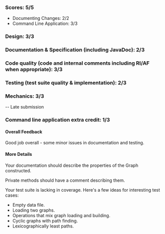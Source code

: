 ### Scores: 5/5
- Documenting Changes: 2/2
- Command Line Application: 3/3

### Design: 3/3

### Documentation & Specification (including JavaDoc): 2/3

### Code quality (code and internal comments including RI/AF when appropriate): 3/3

### Testing (test suite quality & implementation): 2/3

### Mechanics: 3/3
-- Late submission

### Command line application extra credit:  1/3

#### Overall Feedback

Good job overall - some minor issues in documentation and testing.

#### More Details

Your documentation should describe the properties of the Graph constructed.

Private methods should have a comment describing them.

Your test suite is lacking in coverage.  Here's a few ideas for interesting test
cases:
- Empty data file.
- Loading two graphs.
- Operations that mix graph loading and building.
- Cyclic graphs with path finding.
- Lexicographically least paths.
